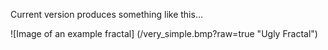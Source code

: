 Current version produces something like this...

![Image of an example fractal]
(/very_simple.bmp?raw=true "Ugly Fractal")